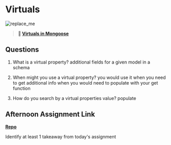 # Virtuals

![replace_me](https://codeworks.blob.core.windows.net/public/assets/img/illustrations/placeholder.svg)

> **📖 [Virtuals in Mongoose](https://codeworksacademy.com/fs-student-guide/resources/wk5/04-Virtuals)**

## Questions

1. What is a virtual property? additional fields for a given model in a schema

2. When might you use a virtual property? you would use it when you need to get additional info when you would need to populate with your get function

3. How do you search by a virtual properties value?
populate
## Afternoon Assignment Link

**[Repo](https://github.com/calvinthurst/<ASSIGNMENT_REPO>)**

Identify at least 1 takeaway from today's assignment
